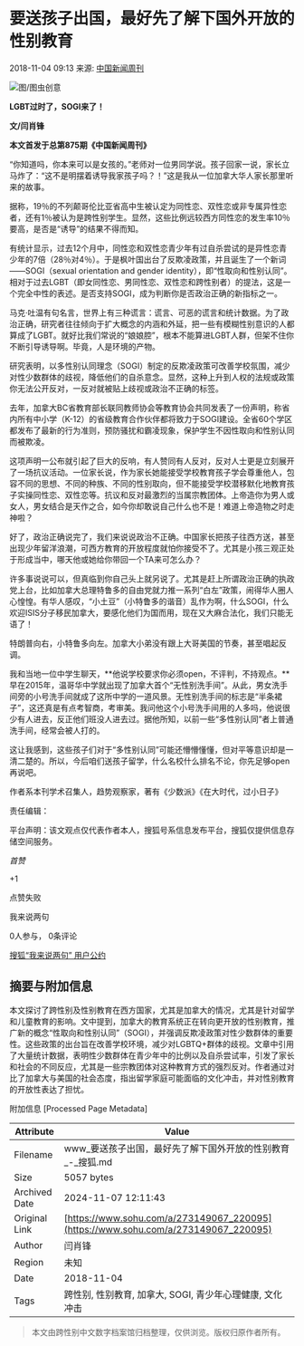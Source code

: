 # 要送孩子出国，最好先了解下国外开放的性别教育

2018-11-04 09:13 来源: [中国新闻周刊](https://www.sohu.com/a/273149067_220095?spm=smpc.content-abroad.content.1.1730981444257iW7fvQ2)

![图/图虫创意](http://5b0988e595225.cdn.sohucs.com/images/20181104/e2a3d6775ffb42aeb2b73d41bad11d30.jpeg)

**LGBT过时了，SOGI来了！**

**文/闫肖锋**

**本文首发于总第875期《中国新闻周刊》**

“你知道吗，你本来可以是女孩的。”老师对一位男同学说。孩子回家一说，家长立马炸了：“这不是明摆着诱导我家孩子吗？！”这是我从一位加拿大华人家长那里听来的故事。

据称，19％的不列颠哥伦比亚省高中生被认定为同性恋、双性恋或非专属异性恋者，还有1％被认为是跨性别学生。显然，这些比例远较西方同性恋的发生率10％要高，是否是“诱导”的结果不得而知。

有统计显示，过去12个月中，同性恋和双性恋青少年有过自杀尝试的是异性恋青少年的7倍（28％对4％）。于是枫叶国出台了反欺凌政策，并且诞生了一个新词——SOGI（sexual orientation and gender identity），即“性取向和性别认同”。相对于过去LGBT（即女同性恋、男同性恋、双性恋和跨性别者）的提法，这是一个完全中性的表述。是否支持SOGI，成为判断你是否政治正确的新指标之一。

马克·吐温有句名言，世界上有三种谎言：谎言、可恶的谎言和统计数据。为了政治正确，研究者往往倾向于扩大概念的内涵和外延，把一些有模糊性别意识的人都算成了LGBT。就好比我们常说的“娘娘腔”，根本不能算进LGBT人群，但架不住你不断引导诱导啊。毕竟，人是环境的产物。

研究表明，以多性别认同理念（SOGI）制定的反欺凌政策可改善学校氛围，减少对性少数群体的歧视，降低他们的自杀意念。显然，这种上升到人权的法规或政策你无法公开反对，一反对就被贴上歧视或政治不正确的标签。

去年，加拿大BC省教育部长联同教师协会等教育协会共同发表了一份声明，称省内所有中小学（K-12）的省级教育合作伙伴都将致力于SOGI建设。全省60个学区都发布了最新的行为准则，预防骚扰和霸凌现象，保护学生不因性取向和性别认同而被欺凌。

这项声明一公布就引起了巨大的反响，有人赞同有人反对，反对人士更是立刻展开了一场抗议活动。一位家长说，作为家长她能接受学校教育孩子学会尊重他人，包容不同的思想、不同的种族、不同的性别取向，但不能接受学校潜移默化地教育孩子实操同性恋、双性恋等。抗议和反对最激烈的当属宗教团体。上帝造你为男人或女人，男女结合是天作之合，如今你却敢说自己什么也不是！难道上帝造物之时走神啦？

好了，政治正确说完了，我们来说说政治不正确。中国家长把孩子往西方送，甚至出现少年留洋浪潮，可西方教育的开放程度就怕你接受不了。尤其是小孩三观正处于形成当中，哪天他或她给你带回一个TA来可怎么办？

许多事说说可以，但真临到你自己头上就另说了。尤其是赶上所谓政治正确的执政党上台，比如加拿大总理特鲁多的自由党就力推一系列“白左”政策，闹得华人圈人心惶惶。有华人感叹，“小土豆”（小特鲁多的谐音）乱作为啊，什么SOGI，什么欢迎ISIS分子移民加拿大，要感化他们为国而用，现在又大麻合法化，我们只能无语了！

特朗普向右，小特鲁多向左。加拿大小弟没有跟上大哥美国的节奏，甚至唱起反调。

我和当地一位中学生聊天，**他说学校要求你必须open，不评判，不持观点。**早在2015年，温哥华中学就出现了加拿大首个“无性别洗手间”。从此，男女洗手间旁的小号洗手间就成了这所中学的一道风景。无性别洗手间的标志是“半条裙子”，这还真是有点考智商，考审美。我问他这个小号洗手间用的人多吗，他说很少有人进去，反正他们班没人进去过。据他所知，以前一些“多性别认同”者上普通洗手间，经常会被人打的。

这让我感到，这些孩子们对于“多性别认同”可能还懵懵懂懂，但对平等意识却是一清二楚的。所以，今后咱们送孩子留学，什么名校什么排名不论，你先足够open再说吧。

作者系本刊学术召集人，趋势观察家，著有《少数派》《在大时代，过小日子》

责任编辑：

平台声明：该文观点仅代表作者本人，搜狐号系信息发布平台，搜狐仅提供信息存储空间服务。

_首赞_

+1

点赞失败

我来说两句

0人参与， 0条评论

[搜狐“我来说两句” 用户公约](http://zt.pinglun.sohu.com/s2014/sljyhgy/index.shtml)

## 摘要与附加信息

<!-- tcd_abstract -->
本文探讨了跨性别及性别教育在西方国家，尤其是加拿大的情况，尤其是针对留学和儿童教育的影响。文中提到，加拿大的教育系统正在转向更开放的性别教育，推广新的概念“性取向和性别认同”（SOGI），并强调反欺凌政策对性少数群体的重要性。这些政策的出台旨在改善学校环境，减少对LGBTQ+群体的歧视。文章中引用了大量统计数据，表明性少数群体在青少年中的比例以及自杀尝试率，引发了家长和社会的不同反应，尤其是一些宗教团体对这种教育方式的强烈反对。作者通过对比了加拿大与美国的社会态度，指出留学家庭可能面临的文化冲击，并对性别教育的开放性表达了担忧。
<!-- tcd_abstract_end -->

附加信息 [Processed Page Metadata]

| Attribute       | Value                                  |
|-----------------|----------------------------------------|
| Filename        | www_要送孩子出国，最好先了解下国外开放的性别教育_-_搜狐.md                             |
| Size            | 5057 bytes                           |
| Archived Date   | 2024-11-07 12:11:43                             |
| Original Link   | [https://www.sohu.com/a/273149067_220095](https://www.sohu.com/a/273149067_220095)                       |
| Author          | 闫肖锋                               |
| Region          | 未知                               |
| Date            | 2018-11-04                                 |
| Tags            | 跨性别, 性别教育, 加拿大, SOGI, 青少年心理健康, 文化冲击                                 |
>
> 本文由跨性别中文数字档案馆归档整理，仅供浏览。版权归原作者所有。
>